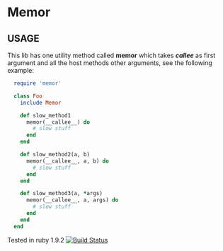 # Memor

## USAGE
This lib has one utility method called **memor** which takes *__callee__* as
first argument and all the host methods other arguments, see the following example:

``` ruby
  require 'memor'

  class Foo
    include Memor

    def slow_method1
      memor(__callee__) do
        # slow stuff
      end
    end

    def slow_method2(a, b)
      memor(__callee__, a, b) do
        # slow stuff
      end
    end

    def slow_method3(a, *args)
      memor(__callee__, a, args) do
        # slow stuff
      end
    end
  end
```

Tested in ruby 1.9.2
[![Build Status](https://secure.travis-ci.org/Aaron2Ti/memor.png)](http://travis-ci.org/Aaron2Ti/memor)
